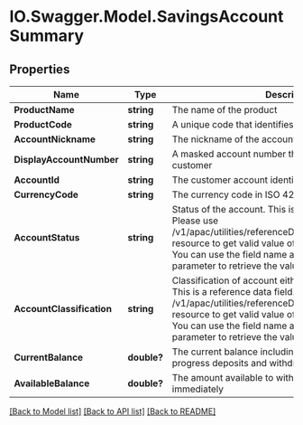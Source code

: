 # IO.Swagger.Model.SavingsAccountSummary
## Properties

Name | Type | Description | Notes
------------ | ------------- | ------------- | -------------
**ProductName** | **string** | The name of the product | [optional] 
**ProductCode** | **string** | A unique code that identifies the product | [optional] 
**AccountNickname** | **string** | The nickname of the account assigned by the customer | [optional] 
**DisplayAccountNumber** | **string** | A masked account number that can be displayed to the customer | [optional] 
**AccountId** | **string** | The customer account identifier in encrypted format. | [optional] 
**CurrencyCode** | **string** | The currency code in ISO 4217 format | [optional] 
**AccountStatus** | **string** | Status of the account. This is a reference data field. Please use /v1/apac/utilities/referenceData/{accountStatus} resource to get valid value of this field with description. You can use the field name as the referenceCode parameter to retrieve the values. | [optional] 
**AccountClassification** | **string** | Classification of account either as ASSET or LIABILITY. This is a reference data field. Please use /v1/apac/utilities/referenceData/{accountClassification} resource to get valid value of this field with description. You can use the field name as the referenceCode parameter to retrieve the values. | [optional] 
**CurrentBalance** | **double?** | The current balance including any pending or in progress deposits and withdrawals | [optional] 
**AvailableBalance** | **double?** | The amount available  to withdraw or transfer immediately | [optional] 

[[Back to Model list]](../README.md#documentation-for-models) [[Back to API list]](../README.md#documentation-for-api-endpoints) [[Back to README]](../README.md)

